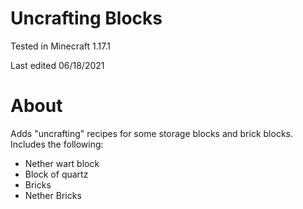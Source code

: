 # Uncrafting Blocks

Tested in Minecraft 1.17.1

Last edited 06/18/2021

# About

Adds "uncrafting" recipes for some storage blocks and brick blocks.  Includes the following:

 * Nether wart block
 * Block of quartz
 * Bricks
 * Nether Bricks
